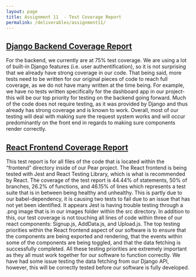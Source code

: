 ```yaml
---
layout: page
title: Assignment 11  - Test Coverage Report
permalink: /deliverables/assignment11/
---
```


<h2><a href="https://samlempp.github.io/ZIP-Code-Lookup/deliverables/coverage/backend/index.html">Django Backend Coverage Report</a></h2>

<p>For the backend, we currently are at 75% test coverage. We are using a lot of built-in Django features (i.e. user authentification), so it is not surprising that we already have strong coverage in our code. That being said, more tests need to be written for our original pieces of code to reach full coverage, as we do not have many written at the time being. For example, we have no tests written specifically for the dashboard app in our project- this will be our top priority for testing on the backend going forward. Much of the code does not require testing, as it was provided by Django and thus already has strong coverage and is known to work. Overall, most of our testing will deal with making sure the request system works and will occur predominantly on the front end in regards to making sure components render correctly.</p>

<h2><a href="https://samlempp.github.io/ZIP-Code-Lookup/deliverables/coverage/frontend/coverage/Icov-report/index.html">React Frontend Coverage Report</a></h2>

<p>This test report is for all files of the code that is located within the “frontend” directory inside of our Pear project. The React frontend is being tested with Jest and React Testing Library, which is what is recommended by React. The coverage of the test report is 44.44% of statements, 50% of branches, 26.2% of functions, and 46.15% of lines which represents a test suite that is in between being healthy and unhealthy. This is partly due to our babel-dependency, it is causing two tests to fail due to an issue that has not yet been identified. It appears Jest is having trouble testing through a .png image that is in our images folder within the src directory. In addition to this, our test coverage is not touching all lines of code within three of our react components: Signup.js, AddData.js, and Upload.js. The top testing priorities within the React frontend aspect of our software is to ensure that the components are being exported and rendering, that the events within some of the components are being toggled, and that the data fetching is successfully completed. All these testing priorities are extremely important as they all must work together for our software to function correctly. We have had some issue testing the data fetching from our Django API, however, this will be correctly tested before our software is fully developed.
</p>
